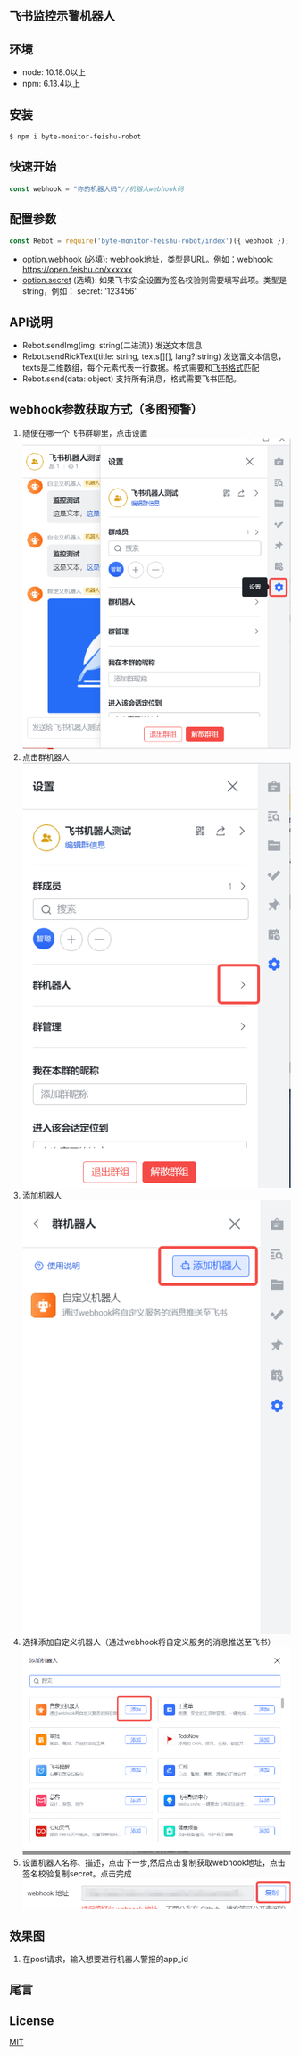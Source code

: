 ## 飞书监控示警机器人
## 环境
* node: 10.18.0以上
* npm: 6.13.4以上

## 安装
```bash
$ npm i byte-monitor-feishu-robot
```

## 快速开始
```js
const webhook = "你的机器人码"//机器人webhook码
```

## 配置参数
```js
const Rebot = require('byte-monitor-feishu-robot/index')({ webhook });
```
* [option.webhook](#webhook参数获取方式) (必填): webhook地址，类型是URL。例如：webhook: https://open.feishu.cn/xxxxxx
* [option.secret](#webhook参数获取方式) (选填): 如果飞书安全设置为签名校验则需要填写此项。类型是string，例如： secret: '123456'

## API说明
* Rebot.sendImg(img: string{二进流}) 发送文本信息
* Rebot.sendRickText(title: string, texts[][], lang?:string) 发送富文本信息， texts是二维数组，每个元素代表一行数据。格式需要和[飞书格式](https://open.feishu.cn/document/ukTMukTMukTM/uMDMxEjLzATMx4yMwETM#c48c9c2a)匹配
* Rebot.send(data: object) 支持所有消息，格式需要飞书匹配。

## webhook参数获取方式（**多图预警**）
1. 随便在哪一个飞书群聊里，点击设置
![Image text](https://raw.githubusercontent.com/ByteWebMonitor/byte-monitor-feishu-robot/main/img/1.png)
2. 点击群机器人
![Image text](https://raw.githubusercontent.com/ByteWebMonitor/byte-monitor-feishu-robot/main/img/2.png)
3. 添加机器人
![Image text](https://raw.githubusercontent.com/ByteWebMonitor/byte-monitor-feishu-robot/main/img/3.png)
4. 选择添加自定义机器人（通过webhook将自定义服务的消息推送至飞书）
![Image text](https://raw.githubusercontent.com/ByteWebMonitor/byte-monitor-feishu-robot/main/img/4.png)
5. 设置机器人名称、描述，点击下一步,然后点击复制获取webhook地址，点击签名校验复制secret。点击完成
![Image text](https://raw.githubusercontent.com/ByteWebMonitor/byte-monitor-feishu-robot/main/img/5.png)
## 效果图
1. 在post请求，输入想要进行机器人警报的app_id

## 尾言

## License
[MIT](LICENSE)